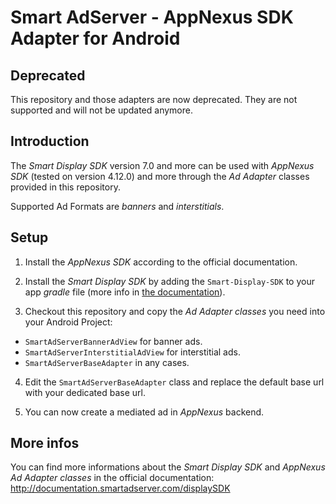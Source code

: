Smart AdServer - AppNexus SDK Adapter for Android
=================================================

Deprecated
----------
This repository and those adapters are now deprecated. They are not supported and will not be updated anymore.

Introduction
------------
The _Smart Display SDK_ version 7.0 and more can be used with _AppNexus SDK_ (tested on version 4.12.0) and more through the _Ad Adapter_ classes provided in this repository.

Supported Ad Formats are _banners_ and _interstitials_.

Setup
-----
1) Install the _AppNexus SDK_ according to the official documentation.

2) Install the _Smart Display SDK_ by adding the ```Smart-Display-SDK``` to your app _gradle_ file (more info in [the documentation](http://documentation.smartadserver.com/displaySDK/android/gettingstarted.html)).

3) Checkout this repository and copy the _Ad Adapter classes_ you need into your Android Project:

* ```SmartAdServerBannerAdView``` for banner ads.
* ```SmartAdServerInterstitialAdView``` for interstitial ads.
* ```SmartAdServerBaseAdapter``` in any cases.

4) Edit the ```SmartAdServerBaseAdapter``` class and replace the default base url with your dedicated base url.

5) You can now create a mediated ad in _AppNexus_ backend.

More infos
----------
You can find more informations about the _Smart Display SDK_ and _AppNexus Ad Adapter classes_ in the official documentation: http://documentation.smartadserver.com/displaySDK
